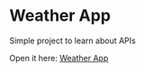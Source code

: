 # Weather App

Simple project to learn about APIs

Open it here: <a href="https://abhinavsalgania.github.io/WeatherApp/">Weather App</a>

